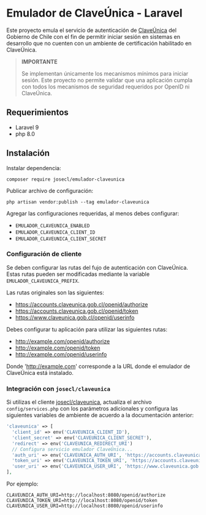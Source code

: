 # Emulador de ClaveÚnica - Laravel

Este proyecto emula el servicio de autenticación de [ClaveÚnica](https://claveunica.gob.cl/)
del Gobierno de Chile con el fin de permitir iniciar sesión en sistemas en desarrollo
que no cuenten con un ambiente de certificación habilitado en ClaveÚnica.

> __IMPORTANTE__
> 
> Se implementan únicamente los mecanismos mínimos para iniciar sesión.
> Este proyecto no permite validar que una aplicación cumpla con todos 
> los mecanismos de seguridad requeridos por OpenID ni ClaveÚnica.

## Requerimientos

- Laravel 9
- php 8.0

## Instalación

Instalar dependencia:

```shell
composer require josecl/emulador-claveunica
```

Publicar archivo de configuración:

```shell
php artisan vendor:publish --tag emulador-claveunica
```

Agregar las configuraciones requeridas, al menos debes configurar:

- `EMULADOR_CLAVEUNICA_ENABLED`
- `EMULADOR_CLAVEUNICA_CLIENT_ID`
- `EMULADOR_CLAVEUNICA_CLIENT_SECRET`


### Configuración de cliente

Se deben configurar las rutas del fujo de autenticación con ClaveÚnica.
Estas rutas pueden ser modificadas mediante la variable `EMULADOR_CLAVEUNICA_PREFIX`.

Las rutas originales son las siguientes:

- https://accounts.claveunica.gob.cl/openid/authorize
- https://accounts.claveunica.gob.cl/openid/token
- https://www.claveunica.gob.cl/openid/userinfo

Debes configurar tu aplicación para utilizar las siguientes rutas:

- http://example.com/openid/authorize
- http://example.com/openid/token
- http://example.com/openid/userinfo

Donde 'http://example.com' corresponde a la URL donde el emulador de ClaveÚnica está instalado.


### Integración con `josecl/claveunica`

Si utilizas el cliente [josecl/claveunica](https://github.com/josecl/claveunica),
actualiza el archivo `config/services.php` con los parámetros adicionales y configura las
siguientes variables de ambiente de acuerdo a la documentación anterior:

```php
'claveunica' => [    
  'client_id' => env('CLAVEUNICA_CLIENT_ID'),  
  'client_secret' => env('CLAVEUNICA_CLIENT_SECRET'),  
  'redirect' => env('CLAVEUNICA_REDIRECT_URI') 
  // Configura servicio emulador ClaveÚnica...
  'auth_uri' => env('CLAVEUNICA_AUTH_URI', 'https://accounts.claveunica.gob.cl/openid/authorize'),
  'token_uri' => env('CLAVEUNICA_TOKEN_URI', 'https://accounts.claveunica.gob.cl/openid/token'),
  'user_uri' => env('CLAVEUNICA_USER_URI', 'https://www.claveunica.gob.cl/openid/userinfo'),
],
```

Por ejemplo: 

```dotenv
CLAVEUNICA_AUTH_URI=http://localhost:8080/openid/authorize
CLAVEUNICA_TOKEN_URI=http://localhost:8080/openid/token
CLAVEUNICA_USER_URI=http://localhost:8080/openid/userinfo
```
